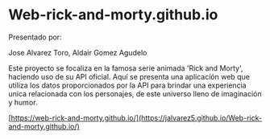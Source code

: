 # Web-rick-and-morty.github.io
Presentado por:

Jose Alvarez Toro, 
Aldair Gomez Agudelo

Este proyecto se focaliza en la famosa serie animada 'Rick and Morty', haciendo uso de su API oficial.
Aquí se presenta una aplicación web que utiliza los datos proporcionados por la API para brindar una experiencia
unica relacionada con los personajes, de este universo lleno de imaginación y humor.

[https://web-rick-and-morty.github.io/](https://jalvarez5.github.io/Web-rick-and-morty.github.io/)
